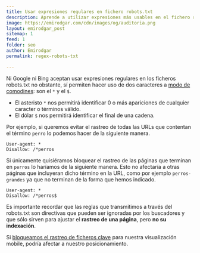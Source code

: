 ```yaml
---
title: Usar expresiones regulares en fichero robots.txt
description: Aprende a utilizar expresiones más usables en el fichero robots.txt
image: https://emirodgar.com/cdn/images/og/auditoria.png
layout: emirodgar_post
sitemap: 1
feed: 1
folder: seo
author: Emirodgar
permalink: regex-robots-txt

---
```


Ni Google ni Bing aceptan usar expresiones regulares en los ficheros robots.txt no obstante, sí permiten hacer uso de dos caracteres a [modo de comodines](https://developers.google.com/search/docs/advanced/robots/robots_txt#url-matching-based-on-path-values): son el `*` y el `$`.

- El asteristo  `*`  nos permitirá identificar 0 o más apariciones de cualquier caracter o términos válido.
- El dólar `$` nos permitirá identificar el final de una cadena.

Por ejemplo, si queremos evitar el rastreo de todas las URLs que contentan el término `perro` lo podemos hacer de la siguiente manera.

```
User-agent: *
Disallow: /*perros
```

Si únicamente quisiéramos bloquear el rastreo de las páginas que terminan en `perros` lo haríamos de la siguiente manera. Esto no afectaría a otras páginas que incluyeran dicho término en la URL, como por ejemplo `perros-grandes` ya que no terminan de la forma que hemos indicado. 

```
User-agent: *
Disallow: /*perros$
```

Es importante recordar que las reglas que transmitimos a través del robots.txt son directivas que pueden ser ignoradas por los buscadores y que sólo sirven para ajustar el **rastreo de una página**, pero **no su indexación**. 

Si [bloqueamos el rastreo de ficheros clave](https://emirodgar.com/bloquear-indexacion-js-css) para nuestra visualización mobile, podría afectar a nuestro posicionamiento.
<!--stackedit_data:
eyJoaXN0b3J5IjpbLTEzNDk4ODkzMzQsMTY4MDg5NjM3N119
-->